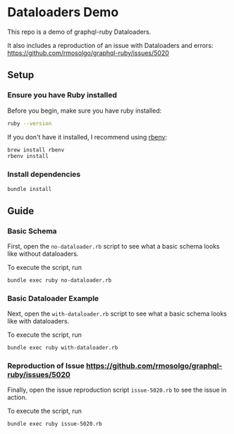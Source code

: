 # Dataloaders Demo

This repo is a demo of graphql-ruby Dataloaders.

It also includes a reproduction of an issue with Dataloaders and errors: https://github.com/rmosolgo/graphql-ruby/issues/5020

## Setup

### Ensure you have Ruby installed

Before you begin, make sure you have ruby installed:

```sh
ruby --version
```

If you don't have it installed, I recommend using [rbenv](https://github.com/rbenv/rbenv):

```sh
brew install rbenv
rbenv install
```

### Install dependencies

```sh
bundle install
```

## Guide

### Basic Schema

First, open the `no-dataloader.rb` script to see what a basic schema looks like without dataloaders.

To execute the script, run

```sh
bundle exec ruby no-dataloader.rb
```

### Basic Dataloader Example

Next, open the `with-dataloader.rb` script to see what a basic schema looks like with dataloaders.

To execute the script, run

```sh
bundle exec ruby with-dataloader.rb
```

### Reproduction of Issue https://github.com/rmosolgo/graphql-ruby/issues/5020

Finally, open the issue reproduction script `issue-5020.rb` to see the issue in action.

To execute the script, run

```sh
bundle exec ruby issue-5020.rb
```
